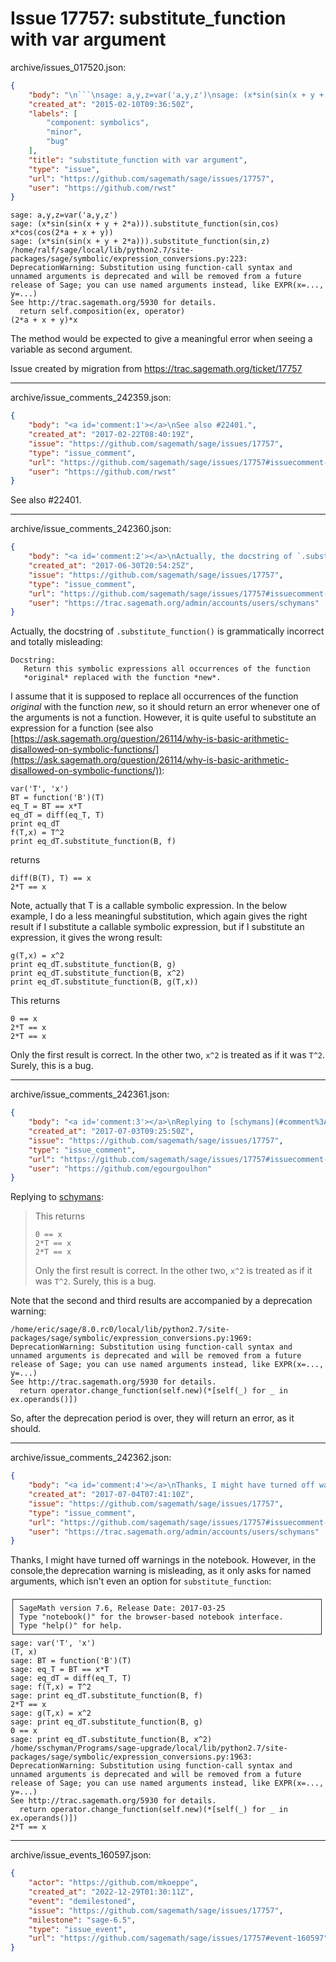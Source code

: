 # Issue 17757: substitute_function with var argument

archive/issues_017520.json:
```json
{
    "body": "\n```\nsage: a,y,z=var('a,y,z')\nsage: (x*sin(sin(x + y + 2*a))).substitute_function(sin,cos)\nx*cos(cos(2*a + x + y))\nsage: (x*sin(sin(x + y + 2*a))).substitute_function(sin,z)\n/home/ralf/sage/local/lib/python2.7/site-packages/sage/symbolic/expression_conversions.py:223: DeprecationWarning: Substitution using function-call syntax and unnamed arguments is deprecated and will be removed from a future release of Sage; you can use named arguments instead, like EXPR(x=..., y=...)\nSee http://trac.sagemath.org/5930 for details.\n  return self.composition(ex, operator)\n(2*a + x + y)*x\n```\nThe method would be expected to give a meaningful error when seeing a variable as second argument.\n\nIssue created by migration from https://trac.sagemath.org/ticket/17757\n\n",
    "created_at": "2015-02-10T09:36:50Z",
    "labels": [
        "component: symbolics",
        "minor",
        "bug"
    ],
    "title": "substitute_function with var argument",
    "type": "issue",
    "url": "https://github.com/sagemath/sage/issues/17757",
    "user": "https://github.com/rwst"
}
```

```
sage: a,y,z=var('a,y,z')
sage: (x*sin(sin(x + y + 2*a))).substitute_function(sin,cos)
x*cos(cos(2*a + x + y))
sage: (x*sin(sin(x + y + 2*a))).substitute_function(sin,z)
/home/ralf/sage/local/lib/python2.7/site-packages/sage/symbolic/expression_conversions.py:223: DeprecationWarning: Substitution using function-call syntax and unnamed arguments is deprecated and will be removed from a future release of Sage; you can use named arguments instead, like EXPR(x=..., y=...)
See http://trac.sagemath.org/5930 for details.
  return self.composition(ex, operator)
(2*a + x + y)*x
```
The method would be expected to give a meaningful error when seeing a variable as second argument.

Issue created by migration from https://trac.sagemath.org/ticket/17757





---

archive/issue_comments_242359.json:
```json
{
    "body": "<a id='comment:1'></a>\nSee also #22401.",
    "created_at": "2017-02-22T08:40:19Z",
    "issue": "https://github.com/sagemath/sage/issues/17757",
    "type": "issue_comment",
    "url": "https://github.com/sagemath/sage/issues/17757#issuecomment-242359",
    "user": "https://github.com/rwst"
}
```

<a id='comment:1'></a>
See also #22401.



---

archive/issue_comments_242360.json:
```json
{
    "body": "<a id='comment:2'></a>\nActually, the docstring of `.substitute_function()` is grammatically incorrect and totally misleading: \n\n```\nDocstring:     \n   Return this symbolic expressions all occurrences of the function\n   *original* replaced with the function *new*.\n```\n\nI assume that it is supposed to replace all occurrences of the function *original* with the function *new*, so it should return an error whenever one of the arguments is not a function. However, it is quite useful to substitute an expression for a function (see also [https://ask.sagemath.org/question/26114/why-is-basic-arithmetic-disallowed-on-symbolic-functions/](https://ask.sagemath.org/question/26114/why-is-basic-arithmetic-disallowed-on-symbolic-functions/)):\n\n\n```\nvar('T', 'x')\nBT = function('B')(T)\neq_T = BT == x*T\neq_dT = diff(eq_T, T)\nprint eq_dT\nf(T,x) = T^2\nprint eq_dT.substitute_function(B, f)\n```\nreturns\n\n```\ndiff(B(T), T) == x\n2*T == x\n```\n\nNote, actually that T is a callable symbolic expression. In the below example, I do a less meaningful substitution, which again gives the right result if I substitute a callable symbolic expression, but if I substitute an expression, it gives the wrong result:\n\n```\ng(T,x) = x^2\nprint eq_dT.substitute_function(B, g)\nprint eq_dT.substitute_function(B, x^2)\nprint eq_dT.substitute_function(B, g(T,x))\n```\n\nThis returns \n\n```\n0 == x\n2*T == x\n2*T == x\n```\nOnly the first result is correct. In the other two, `x^2` is treated as if it was `T^2`. Surely, this is a bug.",
    "created_at": "2017-06-30T20:54:25Z",
    "issue": "https://github.com/sagemath/sage/issues/17757",
    "type": "issue_comment",
    "url": "https://github.com/sagemath/sage/issues/17757#issuecomment-242360",
    "user": "https://trac.sagemath.org/admin/accounts/users/schymans"
}
```

<a id='comment:2'></a>
Actually, the docstring of `.substitute_function()` is grammatically incorrect and totally misleading: 

```
Docstring:     
   Return this symbolic expressions all occurrences of the function
   *original* replaced with the function *new*.
```

I assume that it is supposed to replace all occurrences of the function *original* with the function *new*, so it should return an error whenever one of the arguments is not a function. However, it is quite useful to substitute an expression for a function (see also [https://ask.sagemath.org/question/26114/why-is-basic-arithmetic-disallowed-on-symbolic-functions/](https://ask.sagemath.org/question/26114/why-is-basic-arithmetic-disallowed-on-symbolic-functions/)):


```
var('T', 'x')
BT = function('B')(T)
eq_T = BT == x*T
eq_dT = diff(eq_T, T)
print eq_dT
f(T,x) = T^2
print eq_dT.substitute_function(B, f)
```
returns

```
diff(B(T), T) == x
2*T == x
```

Note, actually that T is a callable symbolic expression. In the below example, I do a less meaningful substitution, which again gives the right result if I substitute a callable symbolic expression, but if I substitute an expression, it gives the wrong result:

```
g(T,x) = x^2
print eq_dT.substitute_function(B, g)
print eq_dT.substitute_function(B, x^2)
print eq_dT.substitute_function(B, g(T,x))
```

This returns 

```
0 == x
2*T == x
2*T == x
```
Only the first result is correct. In the other two, `x^2` is treated as if it was `T^2`. Surely, this is a bug.



---

archive/issue_comments_242361.json:
```json
{
    "body": "<a id='comment:3'></a>\nReplying to [schymans](#comment%3A2):\n> \n> This returns \n> \n> ```\n> 0 == x\n> 2*T == x\n> 2*T == x\n> ```\n> Only the first result is correct. In the other two, `x^2` is treated as if it was `T^2`. Surely, this is a bug.\n\nNote that the second and third results are accompanied by a deprecation warning: \n\n```\n/home/eric/sage/8.0.rc0/local/lib/python2.7/site-packages/sage/symbolic/expression_conversions.py:1969: DeprecationWarning: Substitution using function-call syntax and unnamed arguments is deprecated and will be removed from a future release of Sage; you can use named arguments instead, like EXPR(x=..., y=...)\nSee http://trac.sagemath.org/5930 for details.\n  return operator.change_function(self.new)(*[self(_) for _ in ex.operands()])\n```\nSo, after the deprecation period is over, they will return an error, as it should.",
    "created_at": "2017-07-03T09:25:50Z",
    "issue": "https://github.com/sagemath/sage/issues/17757",
    "type": "issue_comment",
    "url": "https://github.com/sagemath/sage/issues/17757#issuecomment-242361",
    "user": "https://github.com/egourgoulhon"
}
```

<a id='comment:3'></a>
Replying to [schymans](#comment%3A2):
> 
> This returns 
> 
> ```
> 0 == x
> 2*T == x
> 2*T == x
> ```
> Only the first result is correct. In the other two, `x^2` is treated as if it was `T^2`. Surely, this is a bug.

Note that the second and third results are accompanied by a deprecation warning: 

```
/home/eric/sage/8.0.rc0/local/lib/python2.7/site-packages/sage/symbolic/expression_conversions.py:1969: DeprecationWarning: Substitution using function-call syntax and unnamed arguments is deprecated and will be removed from a future release of Sage; you can use named arguments instead, like EXPR(x=..., y=...)
See http://trac.sagemath.org/5930 for details.
  return operator.change_function(self.new)(*[self(_) for _ in ex.operands()])
```
So, after the deprecation period is over, they will return an error, as it should.



---

archive/issue_comments_242362.json:
```json
{
    "body": "<a id='comment:4'></a>\nThanks, I might have turned off warnings in the notebook. However, in the console,the deprecation warning is misleading, as it only asks for named arguments, which isn't even an option for `substitute_function`:\n\n```\n\u250c\u2500\u2500\u2500\u2500\u2500\u2500\u2500\u2500\u2500\u2500\u2500\u2500\u2500\u2500\u2500\u2500\u2500\u2500\u2500\u2500\u2500\u2500\u2500\u2500\u2500\u2500\u2500\u2500\u2500\u2500\u2500\u2500\u2500\u2500\u2500\u2500\u2500\u2500\u2500\u2500\u2500\u2500\u2500\u2500\u2500\u2500\u2500\u2500\u2500\u2500\u2500\u2500\u2500\u2500\u2500\u2500\u2500\u2500\u2500\u2500\u2500\u2500\u2500\u2500\u2500\u2500\u2500\u2500\u2510\n\u2502 SageMath version 7.6, Release Date: 2017-03-25                     \u2502\n\u2502 Type \"notebook()\" for the browser-based notebook interface.        \u2502\n\u2502 Type \"help()\" for help.                                            \u2502\n\u2514\u2500\u2500\u2500\u2500\u2500\u2500\u2500\u2500\u2500\u2500\u2500\u2500\u2500\u2500\u2500\u2500\u2500\u2500\u2500\u2500\u2500\u2500\u2500\u2500\u2500\u2500\u2500\u2500\u2500\u2500\u2500\u2500\u2500\u2500\u2500\u2500\u2500\u2500\u2500\u2500\u2500\u2500\u2500\u2500\u2500\u2500\u2500\u2500\u2500\u2500\u2500\u2500\u2500\u2500\u2500\u2500\u2500\u2500\u2500\u2500\u2500\u2500\u2500\u2500\u2500\u2500\u2500\u2500\u2518\nsage: var('T', 'x')\n(T, x)\nsage: BT = function('B')(T)\nsage: eq_T = BT == x*T\nsage: eq_dT = diff(eq_T, T)\nsage: f(T,x) = T^2\nsage: print eq_dT.substitute_function(B, f)\n2*T == x\nsage: g(T,x) = x^2\nsage: print eq_dT.substitute_function(B, g)\n0 == x\nsage: print eq_dT.substitute_function(B, x^2)\n/home/sschyman/Programs/sage-upgrade/local/lib/python2.7/site-packages/sage/symbolic/expression_conversions.py:1963: DeprecationWarning: Substitution using function-call syntax and unnamed arguments is deprecated and will be removed from a future release of Sage; you can use named arguments instead, like EXPR(x=..., y=...)\nSee http://trac.sagemath.org/5930 for details.\n  return operator.change_function(self.new)(*[self(_) for _ in ex.operands()])\n2*T == x\n\n```",
    "created_at": "2017-07-04T07:41:10Z",
    "issue": "https://github.com/sagemath/sage/issues/17757",
    "type": "issue_comment",
    "url": "https://github.com/sagemath/sage/issues/17757#issuecomment-242362",
    "user": "https://trac.sagemath.org/admin/accounts/users/schymans"
}
```

<a id='comment:4'></a>
Thanks, I might have turned off warnings in the notebook. However, in the console,the deprecation warning is misleading, as it only asks for named arguments, which isn't even an option for `substitute_function`:

```
┌────────────────────────────────────────────────────────────────────┐
│ SageMath version 7.6, Release Date: 2017-03-25                     │
│ Type "notebook()" for the browser-based notebook interface.        │
│ Type "help()" for help.                                            │
└────────────────────────────────────────────────────────────────────┘
sage: var('T', 'x')
(T, x)
sage: BT = function('B')(T)
sage: eq_T = BT == x*T
sage: eq_dT = diff(eq_T, T)
sage: f(T,x) = T^2
sage: print eq_dT.substitute_function(B, f)
2*T == x
sage: g(T,x) = x^2
sage: print eq_dT.substitute_function(B, g)
0 == x
sage: print eq_dT.substitute_function(B, x^2)
/home/sschyman/Programs/sage-upgrade/local/lib/python2.7/site-packages/sage/symbolic/expression_conversions.py:1963: DeprecationWarning: Substitution using function-call syntax and unnamed arguments is deprecated and will be removed from a future release of Sage; you can use named arguments instead, like EXPR(x=..., y=...)
See http://trac.sagemath.org/5930 for details.
  return operator.change_function(self.new)(*[self(_) for _ in ex.operands()])
2*T == x

```



---

archive/issue_events_160597.json:
```json
{
    "actor": "https://github.com/mkoeppe",
    "created_at": "2022-12-29T01:30:11Z",
    "event": "demilestoned",
    "issue": "https://github.com/sagemath/sage/issues/17757",
    "milestone": "sage-6.5",
    "type": "issue_event",
    "url": "https://github.com/sagemath/sage/issues/17757#event-160597"
}
```

